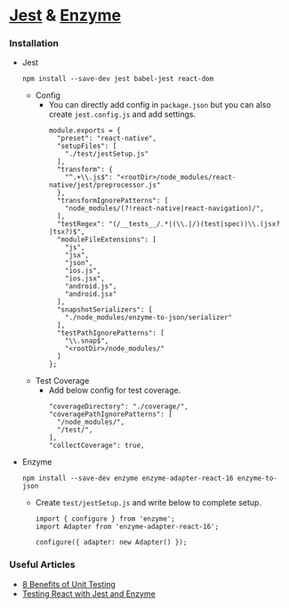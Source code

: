 # [Jest](https://jestjs.io/) & [Enzyme](https://airbnb.io/enzyme/)

### Installation
* Jest
  ```
  npm install --save-dev jest babel-jest react-dom
  ```
  + Config
    - You can directly add config in `package.json` but you can also create `jest.config.js` and add settings.
      ```
      module.exports = {
        "preset": "react-native",
        "setupFiles": [
          "./test/jestSetup.js"
        ],
        "transform": {
          "^.+\\.js$": "<rootDir>/node_modules/react-native/jest/preprocessor.js"
        },
        "transformIgnorePatterns": [
          "node_modules/(?!react-native|react-navigation)/",
        ],
        "testRegex": "(/__tests__/.*|(\\.|/)(test|spec))\\.(jsx?|tsx?)$",
        "moduleFileExtensions": [
          "js",
          "jsx",
          "json",
          "ios.js",
          "ios.jsx",
          "android.js",
          "android.jsx"
        ],
        "snapshotSerializers": [
          "./node_modules/enzyme-to-json/serializer"
        ],
        "testPathIgnorePatterns": [
          "\\.snap$",
          "<rootDir>/node_modules/"
        ]
      };
      ```
  + Test Coverage
    - Add below config for test coverage.
      ```
      "coverageDirectory": "./coverage/",
      "coveragePathIgnorePatterns": [
        "/node_modules/",
        "/test/",
      ],
      "collectCoverage": true,
      ```
* Enzyme
  ```
  npm install --save-dev enzyme enzyme-adapter-react-16 enzyme-to-json
  ```
  - Create `test/jestSetup.js` and write below to complete setup.
    ```
    import { configure } from 'enzyme';
    import Adapter from 'enzyme-adapter-react-16';

    configure({ adapter: new Adapter() });
    ```

### Useful Articles
* [8 Benefits of Unit Testing](https://dzone.com/articles/top-8-benefits-of-unit-testing)
* [Testing React with Jest and Enzyme](https://medium.com/codeclan/testing-react-with-jest-and-enzyme-20505fec4675)

